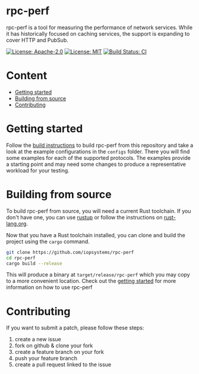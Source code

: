 # rpc-perf

rpc-perf is a tool for measuring the performance of network services. While it
has historically focused on caching services, the support is expanding to cover
HTTP and PubSub.

[![License: Apache-2.0][license-badge-apache]][license-url-apache]
[![License: MIT][license-badge-mit]][license-url-mit]
[![Build Status: CI][ci-build-badge]][ci-build-url]

# Content
* [Getting started](#getting-started)
* [Building from source](#building-from-source)
* [Contributing](#contributing)

# Getting started

Follow the [build instructions](#building-from-source) to build rpc-perf from
this repository and take a look at the example configurations in the `configs`
folder. There you will find some examples for each of the supported protocols.
The examples provide a starting point and may need some changes to produce a
representative workload for your testing.

# Building from source

To build rpc-perf from source, you will need a current Rust toolchain. If you
don't have one, you can use [rustup](https://rustup.rs) or follow the
instructions on [rust-lang.org](https://rust-lang.org).

Now that you have a Rust toolchain installed, you can clone and build the
project using the `cargo` command.

```bash
git clone https://github.com/iopsystems/rpc-perf
cd rpc-perf
cargo build --release
```

This will produce a binary at `target/release/rpc-perf` which you may copy to
a more convenient location. Check out the [getting started](#getting-started)
for more information on how to use rpc-perf

# Contributing

If you want to submit a patch, please follow these steps:

1. create a new issue
2. fork on github & clone your fork
3. create a feature branch on your fork
4. push your feature branch
5. create a pull request linked to the issue

[ci-build-badge]: https://img.shields.io/github/workflow/status/iopsystems/rpc-perf/CI/master?label=CI
[ci-build-url]: https://github.com/iopsystems/rpc-perf/actions/workflows/cargo.yml?query=branch%3Amaster+event%3Apush
[license-badge-apache]: https://img.shields.io/badge/license-Apache%202.0-blue.svg
[license-badge-mit]: https://img.shields.io/badge/license-MIT-blue.svg
[license-url-apache]: https://github.com/iopsystems/rpc-perf/blob/master/LICENSE-APACHE
[license-url-mit]: https://github.com/iopsystems/rpc-perf/blob/master/LICENSE-MIT
